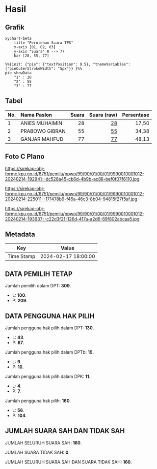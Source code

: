 # Hasil

## Grafik

```mermaid
xychart-beta
    title "Perolehan Suara TPS"
    x-axis [01, 02, 03]
    y-axis "Suara" 0 --> 77
    bar [28, 55, 77]
```

```mermaid
%%{init: {"pie": {"textPosition": 0.5}, "themeVariables": {"pieOuterStrokeWidth": "5px"}} }%%
pie showData
    "1" : 28
    "2" : 55
    "3" : 77
```

## Tabel

| No. | Nama Paslon    | Suara | Suara (raw) | Persentase |
|:--- |:-------------- | -----:| -----------:| ----------:|
| 1   | ANIES MUHAIMIN | 28    | [28][p-1]   | 17,50      |
| 2   | PRABOWO GIBRAN | 55    | [55][p-2]   | 34,38      |
| 3   | GANJAR MAHFUD  | 77    | [77][p-3]   | 48,13      |


[p-1]: https://github.com/gigit-pemilu/pemilu-2024-99-luar-negeri/blob/main/pilpres/hitung-suara/sub/99-luar-negeri/sub/90-perth-australia/sub/01-perth-australia/sub/0001-perth-australia/sub/012-tps-010/sub/paslon-1.txt
[p-2]: https://github.com/gigit-pemilu/pemilu-2024-99-luar-negeri/blob/main/pilpres/hitung-suara/sub/99-luar-negeri/sub/90-perth-australia/sub/01-perth-australia/sub/0001-perth-australia/sub/012-tps-010/sub/paslon-2.txt
[p-3]: https://github.com/gigit-pemilu/pemilu-2024-99-luar-negeri/blob/main/pilpres/hitung-suara/sub/99-luar-negeri/sub/90-perth-australia/sub/01-perth-australia/sub/0001-perth-australia/sub/012-tps-010/sub/paslon-3.txt

## Foto C Plano

https://sirekap-obj-formc.kpu.go.id/6751/pemilu/ppwp/99/90/01/00/01/9990010001012-20240214-192941--dc528a45-cb6d-4b9b-ac88-bef0f07f6110.jpg

https://sirekap-obj-formc.kpu.go.id/6751/pemilu/ppwp/99/90/01/00/01/9990010001012-20240214-225011--171478b9-f46a-46c3-8b04-94815f27f5af.jpg

https://sirekap-obj-formc.kpu.go.id/6751/pemilu/ppwp/99/90/01/00/01/9990010001012-20240214-193637--c22d3f21-126d-417a-a2d6-69f802abcaa5.jpg


## Metadata

| Key        | Value               |
| ---------- | ------------------- |
| Time Stamp | 2024-02-17 18:00:00 |


## DATA PEMILIH TETAP

Jumlah pemilih dalam DPT: **309**.
 * L: **100**.
 * P: **209**.

## DATA PENGGUNA HAK PILIH

Jumlah pengguna hak pilih dalam DPT: **130**.
 * L: **43**.
 * P: **87**.

Jumlah pengguna hak pilih dalam DPTb: **19**.
 * L: **9**.
 * P: **10**.

Jumlah pengguna hak pilih dalam DPK: **11**.
 * L: **4**.
 * P: **7**.

Jumlah pengguna hak pilih: **160**.
 * L: **56**.
 * P: **104**.

## JUMLAH SUARA SAH DAN TIDAK SAH

JUMLAH SELURUH SUARA SAH: **160**.

JUMLAH SUARA TIDAK SAH: **0**.

JUMLAH SELURUH SUARA SAH DAN SUARA TIDAK SAH: **160**.


